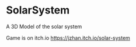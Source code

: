 # SolarSystem
A 3D Model of the solar system

Game is on itch.io https://jzhan.itch.io/solar-system
